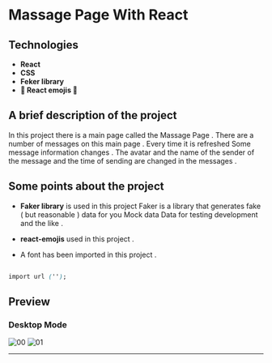 # Massage Page With React

## Technologies

- **React**
- **CSS**
- **Feker library**
- **🦄  React emojis 🎉**


## A brief description of the project

In this project there is a main page called the Massage Page .
There are a number of messages on this main page .
Every time it is refreshed
Some message information changes .
The avatar and the name of the sender of the message and the time of sending are changed in the messages .

## Some points about the project

- **Faker library** is used in this project 
Faker is a library that generates fake ( but reasonable ) data for you
Mock data
Data for testing development and the like .

- **react-emojis** used in this project .

- A font has been imported in this project .

```CSS

import url ('');

```

## Preview

### Desktop Mode

![00](https://user-images.githubusercontent.com/100797809/185325184-443985a5-e291-4e8c-bbad-c18f8961938f.png)
![01](https://user-images.githubusercontent.com/100797809/185325219-2702c42f-1e00-4b03-8691-e84a1f38926c.png)

---
